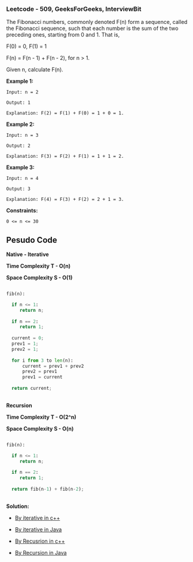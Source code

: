 ### Leetcode - 509, GeeksForGeeks, InterviewBit

The Fibonacci numbers, commonly denoted F(n) form a sequence, called the Fibonacci sequence, such that each number is the sum of the two preceding ones, starting from 0 and 1. That is,

F(0) = 0, F(1) = 1

F(n) = F(n - 1) + F(n - 2), for n > 1.

Given n, calculate F(n).

**Example 1:**

```
Input: n = 2

Output: 1

Explanation: F(2) = F(1) + F(0) = 1 + 0 = 1.
```

**Example 2:**

```
Input: n = 3

Output: 2

Explanation: F(3) = F(2) + F(1) = 1 + 1 = 2.
```

**Example 3:**

```
Input: n = 4

Output: 3

Explanation: F(4) = F(3) + F(2) = 2 + 1 = 3.
``` 

**Constraints:**

`0 <= n <= 30`

## Pesudo Code

**Native - Iterative**

**Time Complexity T - O(n)**

**Space Complexity S - O(1)**

```python

fib(n):

  if n <= 1:
     return n;
     
  if n == 2:
     return 1;
  
  current = 0;
  prev1 = 1;
  prev2 = 1;
  
  for i from 3 to len(n):
      current = prev1 + prev2
      prev2 = prev1
      prev1 = current
  
  return current;
  
```

**Recursion**

**Time Complexity T - O(2^n)**

**Space Complexity S - O(n)**

```python

fib(n):

  if n <= 1:
     return n;
     
  if n == 2:
     return 1;
  
  return fib(n-1) + fib(n-2);
 
```

**Solution:**

- [By iterative in c++](https://github.com/Ajay2521/Competitive-Programming/blob/main/Recursion/Fibonacci%20Number/By%20iterative.cpp)

- [By iterative in Java](https://github.com/Ajay2521/Competitive-Programming/blob/main/Recursion/Fibonacci%20Number/By%20iterative.java)

- [By Recusrion in c++](https://github.com/Ajay2521/Competitive-Programming/blob/main/Recursion/Fibonacci%20Number/By%20Recursion.cpp)

- [By Recursion in Java](https://github.com/Ajay2521/Competitive-Programming/blob/main/Recursion/Fibonacci%20Number/By%20Recursion.java)
